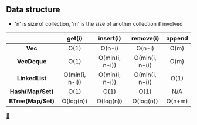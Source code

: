 ## Data structure

* 'n' is size of collection, 'm' is the size of another collection if involved

||get(i)|insert(i)|remove(i)|append|
|:-------:|:-------:|:------:|:--------:|:--------:|
|**Vec**|O(1)|O(n-i)|O(n-i)|O(m)|
|**VecDeque**|O(1)|O(min(i, n-i))|O(min(i, n-i))|O(m)|
|**LinkedList**|O(min(i, n-i))|O(min(i, n-i))|O(min(i, n-i))|O(1)|
|**Hash(Map/Set)**|O(1)|O(1)|O(1)|N/A|
|**BTree(Map/Set)**|O(log(n))|O(log(n))|O(log(n))|O(n+m)|

[📒](https://doc.rust-lang.org/std/collections/index.html#sequences)